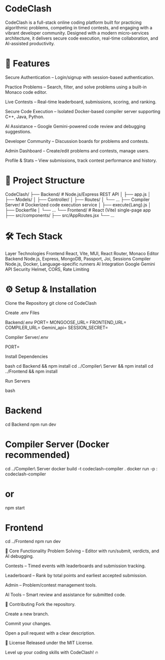 # CodeClash
CodeClash is a full-stack online coding platform built for practicing algorithmic problems, competing in timed contests, and engaging with a vibrant developer community. Designed with a modern micro-services architecture, it delivers secure code execution, real-time collaboration, and AI-assisted productivity.

# 🚀 Features
Secure Authentication – Login/signup with session-based authentication.

Practice Problems – Search, filter, and solve problems using a built-in Monaco code editor.

Live Contests – Real-time leaderboard, submissions, scoring, and ranking.

Secure Code Execution – Isolated Docker-based compiler server supporting C++, Java, Python.

AI Assistance – Google Gemini-powered code review and debugging suggestions.

Developer Community – Discussion boards for problems and contests.

Admin Dashboard – Create/edit problems and contests, manage users.

Profile & Stats – View submissions, track contest performance and history.

# 📁 Project Structure
CodeClash/
├── Backend/             # Node.js/Express REST API
│   ├── app.js
│   ├── Models/
│   ├── Controller/
│   ├── Routes/
│   └── ...
├── Compiler Server/     # Dockerized code execution service
│   ├── execute{Lang}.js
│   ├── Dockerfile
│   └── ...
└── Frontend/            # React (Vite) single-page app
    ├── src/components/
    ├── src/AppRoutes.jsx
    └── ...

# 🛠️ Tech Stack
Layer	Technologies
Frontend	React, Vite, MUI, React Router, Monaco Editor
Backend	Node.js, Express, MongoDB, Passport, Joi, Sessions
Compiler	Node.js, Docker, Language-specific runners
AI Integration	Google Gemini API
Security	Helmet, CORS, Rate Limiting

# ⚙️ Setup & Installation
Clone the Repository
git clone <your-repo-url>
cd CodeClash


Create .env Files

Backend/.env
PORT=
MONGOOSE_URL=
FRONTEND_URL=
COMPILER_URL=
Gemini_api=
SESSION_SECRET=


Compiler Server/.env

PORT=

Install Dependencies

bash
cd Backend && npm install
cd ../Compiler\ Server && npm install
cd ../Frontend && npm install


Run Servers

bash
# Backend
cd Backend
npm run dev

# Compiler Server (Docker recommended)
cd ../Compiler\ Server
docker build -t codeclash-compiler .
docker run -p <host-port>:<container-port> codeclash-compiler
# or
npm start

# Frontend
cd ../Frontend
npm run dev

📌 Core Functionality
Problem Solving – Editor with run/submit, verdicts, and AI debugging.

Contests – Timed events with leaderboards and submission tracking.

Leaderboard – Rank by total points and earliest accepted submission.

Admin – Problem/contest management tools.

AI Tools – Smart review and assistance for submitted code.

🤝 Contributing
Fork the repository.

Create a new branch.

Commit your changes.

Open a pull request with a clear description.

📄 License
Released under the MIT License.

Level up your coding skills with CodeClash! 🔥

